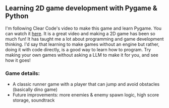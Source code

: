 ## Learning 2D game development with Pygame & Python
I'm following Clear Code's video to make this game and learn Pygame. You can watch it [here](https://www.youtube.com/watch?v=AY9MnQ4x3zk&t=306s).
It is a great video and making a 2D game has been so much fun! It has taught me a lot about programming and game development thinking.
I'd say that learning to make games without an engine but rather, doing it with code directly, is a good way to learn how to program.
Try making your own games without asking a LLM to make it for you, and see how it goes!

### Game details:
  - A classic runner game with a player that can jump and avoid obstacles (basically dino game)
  - Future improvements: more enemies & enemy spawn logic, high score storage, soundtrack
